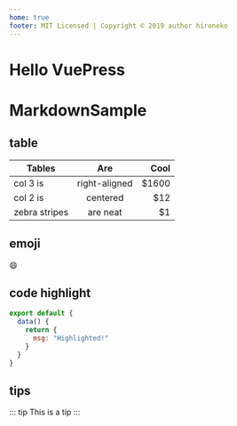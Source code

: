 ```yaml
---
home: true
footer: MIT Licensed | Copyright © 2019 author hironeko
---
```


# Hello VuePress

# MarkdownSample

## table

| Tables        |      Are      |   Cool |
| ------------- | :-----------: | -----: |
| col 3 is      | right-aligned | \$1600 |
| col 2 is      |   centered    |   \$12 |
| zebra stripes |   are neat    |    \$1 |

## emoji

:smile:

## code highlight

```js
export default {
  data() {
    return {
      msg: "Highlighted!"
    }
  }
}
```

## tips

::: tip
This is a tip
:::

